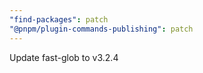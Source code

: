 ```yaml
---
"find-packages": patch
"@pnpm/plugin-commands-publishing": patch
---
```


Update fast-glob to v3.2.4
